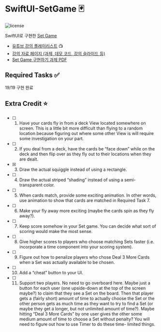 # SwiftUI-SetGame 🃏
![license](https://img.shields.io/github/license/SuperNova911/SwiftUI-SetGame) 

SwiftUI로 구현한 [Set Game](https://en.wikipedia.org/wiki/Set_(card_game))

- [유튜브 강의 플레이리스트](https://www.youtube.com/playlist?list=PLpGHT1n4-mAtTj9oywMWoBx0dCGd51_yG) 📺
- [강의 자료 페이지 (과제, 데모 코드, 강의 슬라이드 등)](https://cs193p.sites.stanford.edu)
- [Set Game 구현하기 과제 PDF](https://cs193p.sites.stanford.edu/sites/g/files/sbiybj16636/files/media/file/assignment_3.pdf)

## Required Tasks ✅

19/19 구현 완료



## Extra Credit ⭐️

- [ ] 1. Have your cards fly in from a deck View located somewhere on screen. This is a little bit more difficult than flying to a random location because figuring out where some other View is will require some investigation on your part.
- [ ] 2. If you deal from a deck, have the cards be “face down” while on the deck and then flip over as they fly out to their locations when they are dealt.
- [x] 3. Draw the actual squiggle instead of using a rectangle.
- [ ] 4. Draw the actual striped “shading” instead of using a semi-transparent color.
- [ ] 5. When cards match, provide some exciting animation. In other words, use animation to show that cards are matched in Required Task 7.
- [ ] 6. Make your fly away more exciting (maybe the cards spin as they fly away?).
- [ ] 7. Keep score somehow in your Set game. You can decide what sort of scoring would make the most sense.
- [ ] 8. Give higher scores to players who choose matching Sets faster (i.e. incorporate a time component into your scoring system).
- [ ] 9. Figure out how to penalize players who chose Deal 3 More Cards when a Set was actually available to be chosen.
- [ ] 10. Add a “cheat” button to your UI.
- [ ] 11. Support two players. No need to go overboard here. Maybe just a button for each user (one upside-down at the top of the screen maybe?) to claim that they see a Set on the board. Then that player gets a (fairly short) amount of time to actually choose the Set or the other person gets as much time as they want to try to find a Set (or maybe they get a longer, but not unlimited amount of time?). Maybe hitting “Deal 3 More Cards” by one user gives the other some medium amount of time to choose a Set without penalty? You will need to figure out how to use Timer to do these time- limited things.
